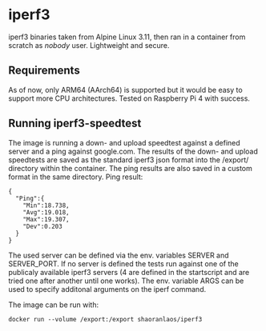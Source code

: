 # iperf3

iperf3 binaries taken from Alpine Linux 3.11, then ran in a container from scratch as *nobody* user. Lightweight and secure.

## Requirements

As of now, only ARM64 (AArch64) is supported but it would be easy to support more CPU architectures.
Tested on Raspberry Pi 4 with success.

## Running iperf3-speedtest

The image is running a down- and upload speedtest against a defined server and a ping against google.com.
The results of the down- and upload speedtests are saved as the standard iperf3 json format into the /export/ directory within the container.
The ping results are also saved in a custom format in the same directory.
Ping result:
```
{
  "Ping":{
    "Min":18.738,
    "Avg":19.018,
    "Max":19.307,
    "Dev":0.203
  }
}
```

The used server can be defined via the env. variables SERVER and SERVER_PORT. If no server is defined the tests run against one of the publicaly available iperf3 servers (4 are defined in the startscript and are tried one after another until one works).
The env. variable ARGS can be used to specify additonal arguments on the iperf command.

The image can be run with:
```
docker run --volume /export:/export shaoranlaos/iperf3
```

